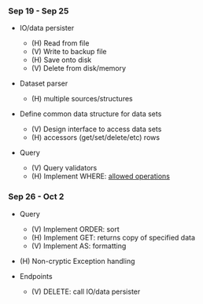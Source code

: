 ### Sep 19 - Sep 25

  - IO/data persister
    - (H) Read from file
    - (V) Write to backup file
    - (H) Save onto disk
    - (V) Delete from disk/memory
    
  - Dataset parser
    - (H) multiple sources/structures
    
  - Define common data structure for data sets
    - (V) Design interface to access data sets
    - (H) accessors (get/set/delete/etc) rows
  
  - Query
    - (V) Query validators
    - (H) Implement WHERE: [allowed operations](https://github.com/ubccpsc/310/blob/2016sept/project/Deliverable1.md#where-ebnf)
    
### Sep 26 - Oct 2

  - Query
    - (V) Implement ORDER: sort
    - (H) Implement GET: returns copy of specified data
    - (V) Implement AS: formatting
  
  - (H) Non-cryptic Exception handling
  
  - Endpoints
    - (V) DELETE: call IO/data persister
